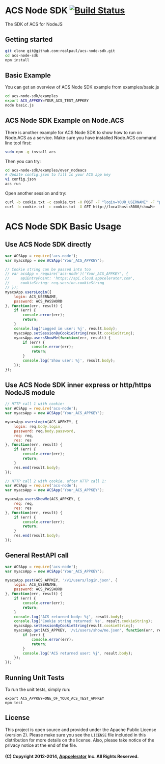 # ACS Node SDK [![Build Status](https://travis-ci.org/realpaul/acs-node-sdk.svg)](https://travis-ci.org/realpaul/acs-node-sdk)

The SDK of ACS for NodeJS

## Getting started
```bash
git clone git@github.com:realpaul/acs-node-sdk.git
cd acs-node-sdk
npm install
```

## Basic Example
You can get an overview of ACS Node SDK example from examples/basic.js
```bash
cd acs-node-sdk/examples
export ACS_APPKEY=YOUR_ACS_TEST_APPKEY
node basic.js
```

## ACS Node SDK Example on Node.ACS
There is another example for ACS Node SDK to show how to run on Node.ACS as a service.
Make sure you have installed Node.ACS command line tool first:
```bash
sudo npm -g install acs
```
Then you can try:
```bash
cd acs-node-sdk/examples/over_nodeacs
# Update config.json to fill in your ACS app key
vi config.json
acs run
```
Open another session and try:
```bash
curl -b cookie.txt -c cookie.txt -X POST -F "login=YOUR_USERNAME" -F "password=YOUR_PASSWORD" http://localhost:8080/login
curl -b cookie.txt -c cookie.txt -X GET http://localhost:8080/showMe
```

# ACS Node SDK Basic Usage
## Use ACS Node SDK directly
```javascript
var ACSApp = require('acs-node');
var myacsApp = new ACSApp('Your_ACS_APPKEY');

// Cookie string can be passed into too
// var acsApp = require('acs-node')('Your_ACS_APPKEY', {
//     apiEntryPoint: 'https://api.cloud.appcelerator.com',
//     cookieString: req.session.cookieString
// });
myacsApp.usersLogin({
    login: ACS_USERNAME,
    password: ACS_PASSWORD
}, function(err, result) {
    if (err) {
        console.error(err);
        return;
    }
    console.log('Logged in user: %j', result.body);
    myacsApp.setSessionByCookieString(result.cookieString);
    myacsApp.usersShowMe(function(err, result) {
        if (err) {
            console.error(err);
            return;
        }
        console.log('Show user: %j', result.body);
    });
});
```

## Use ACS Node SDK inner express or http/https NodeJS module
```javascript
// HTTP call 1 with cookie:
var ACSApp = require('acs-node');
var myacsApp = new ACSApp('Your_ACS_APPKEY');

myacsApp.usersLogin(ACS_APPKEY, {
    login: req.body.login,
    password: req.body.password,
    req: req,
    res: res
}, function(err, result) {
    if (err) {
        console.error(err);
        return;
    }
    res.end(result.body);
});

// HTTP call 2 with cookie, after HTTP call 1:
var ACSApp = require('acs-node');
var myacsApp = new ACSApp('Your_ACS_APPKEY');

myacsApp.usersShowMe(ACS_APPKEY, {
    req: req,
    res: res
}, function(err, result) {
    if (err) {
        console.error(err);
        return;
    }
    res.end(result.body);
});
```

## General RestAPI call
```javascript
var ACSApp = require('acs-node');
var myacsApp = new ACSApp('Your_ACS_APPKEY');

myacsApp.post(ACS_APPKEY, '/v1/users/login.json', {
    login: ACS_USERNAME,
    password: ACS_PASSWORD
}, function(err, result) {
    if (err) {
        console.error(err);
        return;
    }
    console.log('ACS returned body: %j', result.body);
    console.log('Cookie string returned: %s', result.cookieString);
    myacsApp.setSessionByCookieString(result.cookieString);
    myacsApp.get(ACS_APPKEY, '/v1/users/show/me.json', function(err, result) {
        if (err) {
            console.error(err);
            return;
        }
        console.log('ACS returned user: %j', result.body);
    });
});
```

## Running Unit Tests

To run the unit tests, simply run:

    export ACS_APPKEY=ONE_OF_YOUR_ACS_TEST_APPKEY
    npm test

## License

This project is open source and provided under the Apache Public License
(version 2). Please make sure you see the `LICENSE` file included in this
distribution for more details on the license.  Also, please take notice of the
privacy notice at the end of the file.

#### (C) Copyright 2012-2014, [Appcelerator](http://www.appcelerator.com/) Inc. All Rights Reserved.

